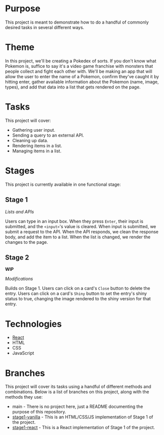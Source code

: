 # Purpose

This project is meant to demonstrate how to do a handful of commonly desired tasks in several different ways.

# Theme

In this project, we'll be creating a Pokedex of sorts. If you don't know what Pokemon is, suffice to say it's a video game franchise with monsters that people collect and fight each other with. We'll be making an app that will allow the user to enter the name of a Pokemon, confirm they've caught it by hitting enter, gather available information about the Pokemon (name, image, types), and add that data into a list that gets rendered on the page.

# Tasks

This project will cover:

- Gathering user input.
- Sending a query to an external API.
- Cleaning up data.
- Rendering items in a list.
- Managing items in a list.

# Stages

This project is currently available in one functional stage:

## Stage 1

_Lists and APIs_

Users can type in an input box. When they press `Enter`, their input is submitted, and the `<input>`'s value is cleared. When input is submitted, we submit a request to the API. When the API responds, we clean the response body, and add the item to a list. When the list is changed, we render the changes to the page.

## Stage 2

**WIP**

_Modifications_

Builds on Stage 1. Users can click on a card's `Close` button to delete the entry. Users can click on a card's `Shiny` button to set the entry's shiny status to true, changing the image rendered to the shiny version for that entry.

# Technologies

- [React](https://reactjs.org/)
- HTML
- CSS
- JavaScript

# Branches

This project will cover its tasks using a handful of different methods and combinations. Below is a list of branches on this project, along with the methods they use:

- main - There is no project here, just a README documenting the purpose of this repository.
- [stage1-vanilla](https://github.com/tmetcalfe89/tim-pokedex/tree/stage1-vanilla) - This is an HTML/CSS/JS implementation of Stage 1 of the project.
- [stage1-react](https://github.com/tmetcalfe89/tim-pokedex/tree/stage1-react) - This is a React implementation of Stage 1 of the project.
